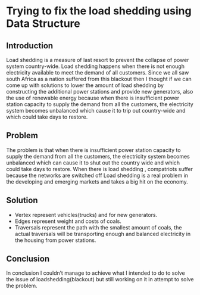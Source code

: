 # Trying to fix the load shedding using Data Structure

## Introduction

Load shedding is a  measure of last resort to prevent the collapse of power system country-wide.
Load shedding happens when there is not enough electricity available to meet the demand of all customers.
Since we all saw south Africa as a nation  suffered from this blackout then I thought if we can come up with solutions to lower the amount of load shedding by  constructing the additional power stations and provide new generators, also the use of renewable energy because when there is insufficient power station capacity to supply the demand from all the customers, the electricity system becomes unbalanced which cause it to trip out country-wide and which could take days to restore.

## Problem
The problem is that when there is insufficient power station capacity to supply the demand from all the customers, the electricity system becomes unbalanced which can cause it to shut out the country wide and which could take days to restore.
When there is load shedding , compatriots suffer because the networks are switched off
Load shedding is a real problem in the developing and emerging markets and takes a big hit on the economy.

## Solution
- Vertex represent vehicles(trucks) and for new generators.
- Edges represent weight and costs of coals.
- Traversals represent the path with the smallest amount of coals, the actual traversals will be transporting enough and balanced electricity in the housing from power stations.

## Conclusion
In conclusion I couldn’t manage to achieve what I intended to do to solve the issue of loadshedding(blackout) but still working on it in attempt to solve the problem. 




